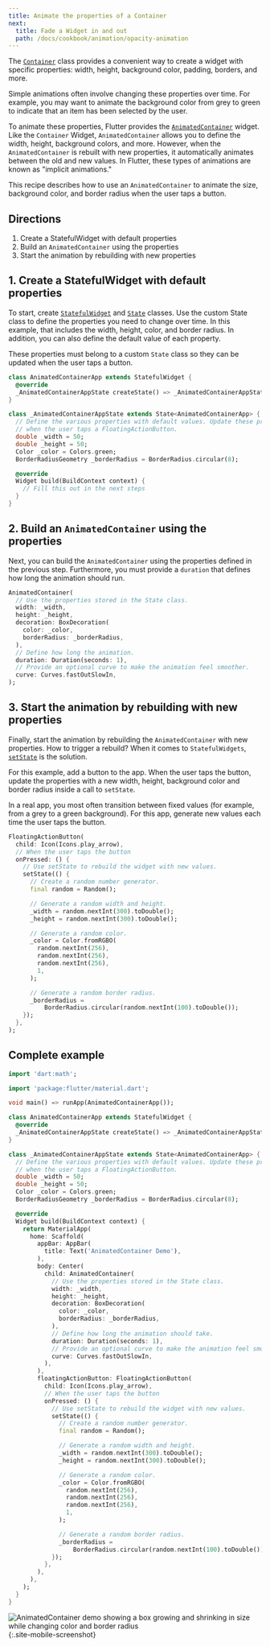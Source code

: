 ```yaml
---
title: Animate the properties of a Container
next:
  title: Fade a Widget in and out
  path: /docs/cookbook/animation/opacity-animation
---
```


The [`Container`](https://docs.flutter.io/flutter/widgets/Container-class.html)
class provides a convenient way to create a widget with specific properties:
width, height, background color, padding, borders, and more.

Simple animations often involve changing these properties over time.
For example, you may want to animate the background color from grey to green to
indicate that an item has been selected by the user.

To animate these properties, Flutter provides the
[`AnimatedContainer`](https://docs.flutter.io/flutter/widgets/AnimatedContainer-class.html)
widget. Like the `Container` Widget, `AnimatedContainer` allows you to define
the width, height, background colors, and more. However, when the
`AnimatedContainer` is rebuilt with new properties, it automatically
animates between the old and new values. In Flutter, these types of
animations are known as "implicit animations."

This recipe describes how to use an `AnimatedContainer` to animate the size,
background color, and border radius when the user taps a button.

## Directions

  1. Create a StatefulWidget with default properties
  2. Build an `AnimatedContainer` using the properties
  3. Start the animation by rebuilding with new properties

## 1. Create a StatefulWidget with default properties

To start, create
[`StatefulWidget`](https://docs.flutter.io/flutter/widgets/StatefulWidget-class.html)
and [`State`](https://docs.flutter.io/flutter/widgets/State-class.html) classes.
Use the custom State class to define the properties you need to change over
time. In this example, that includes the width, height, color, and border
radius. In addition, you can also define the default value of each property.

These properties must belong to a custom `State` class so they can be updated
when the user taps a button.

<!-- skip -->
```dart
class AnimatedContainerApp extends StatefulWidget {
  @override
  _AnimatedContainerAppState createState() => _AnimatedContainerAppState();
}

class _AnimatedContainerAppState extends State<AnimatedContainerApp> {
  // Define the various properties with default values. Update these properties
  // when the user taps a FloatingActionButton.
  double _width = 50;
  double _height = 50;
  Color _color = Colors.green;
  BorderRadiusGeometry _borderRadius = BorderRadius.circular(8);

  @override
  Widget build(BuildContext context) {
    // Fill this out in the next steps
  }
}
```

## 2. Build an `AnimatedContainer` using the properties

Next, you can build the `AnimatedContainer` using the properties defined in the
previous step. Furthermore, you must provide a `duration` that defines how long
the animation should run. 

<!-- skip -->
```dart
AnimatedContainer(
  // Use the properties stored in the State class. 
  width: _width,
  height: _height,
  decoration: BoxDecoration(
    color: _color,
    borderRadius: _borderRadius,
  ),
  // Define how long the animation. 
  duration: Duration(seconds: 1),
  // Provide an optional curve to make the animation feel smoother. 
  curve: Curves.fastOutSlowIn,
);
```

## 3. Start the animation by rebuilding with new properties

Finally, start the animation by rebuilding the `AnimatedContainer` with
new properties. How to trigger a rebuild? When it comes to `StatefulWidgets`,
[`setState`](https://docs.flutter.io/flutter/widgets/State/setState.html) is the
solution. 

For this example, add a button to the app. When the user taps the button, update
the properties with a new width, height, background color and border radius 
inside a call to `setState`.

In a real app, you most often transition between fixed values (for example, from
a grey to a green background). For this app, generate new values each time the
user taps the button.

<!-- skip -->
```dart
FloatingActionButton(
  child: Icon(Icons.play_arrow),
  // When the user taps the button
  onPressed: () {
    // Use setState to rebuild the widget with new values.
    setState(() {
      // Create a random number generator.
      final random = Random();

      // Generate a random width and height.
      _width = random.nextInt(300).toDouble();
      _height = random.nextInt(300).toDouble();

      // Generate a random color.
      _color = Color.fromRGBO(
        random.nextInt(256),
        random.nextInt(256),
        random.nextInt(256),
        1,
      );

      // Generate a random border radius.
      _borderRadius =
          BorderRadius.circular(random.nextInt(100).toDouble());
    });
  },
);
```

## Complete example

```dart
import 'dart:math';

import 'package:flutter/material.dart';

void main() => runApp(AnimatedContainerApp());

class AnimatedContainerApp extends StatefulWidget {
  @override
  _AnimatedContainerAppState createState() => _AnimatedContainerAppState();
}

class _AnimatedContainerAppState extends State<AnimatedContainerApp> {
  // Define the various properties with default values. Update these properties
  // when the user taps a FloatingActionButton.
  double _width = 50;
  double _height = 50;
  Color _color = Colors.green;
  BorderRadiusGeometry _borderRadius = BorderRadius.circular(8);

  @override
  Widget build(BuildContext context) {
    return MaterialApp(
      home: Scaffold(
        appBar: AppBar(
          title: Text('AnimatedContainer Demo'),
        ),
        body: Center(
          child: AnimatedContainer(
            // Use the properties stored in the State class.
            width: _width,
            height: _height,
            decoration: BoxDecoration(
              color: _color,
              borderRadius: _borderRadius,
            ),
            // Define how long the animation should take.
            duration: Duration(seconds: 1),
            // Provide an optional curve to make the animation feel smoother.
            curve: Curves.fastOutSlowIn,
          ),
        ),
        floatingActionButton: FloatingActionButton(
          child: Icon(Icons.play_arrow),
          // When the user taps the button
          onPressed: () {
            // Use setState to rebuild the widget with new values.
            setState(() {
              // Create a random number generator.
              final random = Random();

              // Generate a random width and height.
              _width = random.nextInt(300).toDouble();
              _height = random.nextInt(300).toDouble();

              // Generate a random color.
              _color = Color.fromRGBO(
                random.nextInt(256),
                random.nextInt(256),
                random.nextInt(256),
                1,
              );

              // Generate a random border radius.
              _borderRadius =
                  BorderRadius.circular(random.nextInt(100).toDouble());
            });
          },
        ),
      ),
    );
  }
}
```

![AnimatedContainer demo showing a box growing and shrinking in size while changing color and border radius](/images/cookbook/animated-container.gif){:.site-mobile-screenshot}